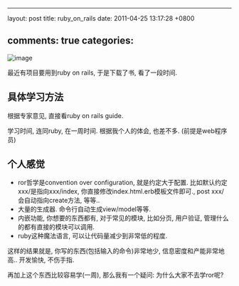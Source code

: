 
---
layout: post
title: ruby_on_rails
date: 2011-04-25 13:17:28 +0800

comments: true
categories: 
---

![image](http://www.webaxes.com/wp-content/uploads/2010/06/ruby-on-rails.jpg)

最近有项目要用到ruby on rails, 于是下载了书, 看了一段时间.

具体学习方法
------------------------------

根据专家意见, 直接看ruby on rails guide.

学习时间, 连同ruby, 在一周时间. 根据我个人的体会, 也差不多.
(前提是web程序员)

个人感觉
------------------------------

-   ror哲学是convention over configuration, 就是约定大于配置.
    比如默认约定xxx/是指向xxx/index,
    你直接修改index.html.erb模板文件即可., post xxx/
    会自动指向create方法, 等等..
-   大量的生成器. 命令行自动生成view/model等等.
-   内嵌功能, 你想要的东西都有, 对于常见的模块, 比如分页, 用户验证,
    管理什么的都有直接的模块可以调用.
-   ruby这种魔法语言, 可以让代码量减少到非常低的程度.

这样的结果就是, 你写的东西(包括输入的命令)非常地少,
信息密度和产能非常地高.. 开发愉快, 不伤手指.

再加上这个东西比较容易学(一周), 那么我有一个疑问: 为什么大家不去学ror呢?
